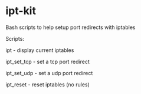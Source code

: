 ipt-kit
=======

Bash scripts to help setup port redirects with iptables

Scripts:

ipt - display current iptables

ipt_set_tcp - set a tcp port redirect

ipt_set_udp - set a udp port redirect

ipt_reset - reset iptables (no rules)
